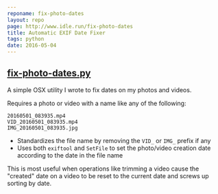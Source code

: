 ```yaml
---
reponame: fix-photo-dates
layout: repo
page: http://www.idle.run/fix-photo-dates
title: Automatic EXIF Date Fixer
tags: python
date: 2016-05-04
---
```


## [fix-photo-dates.py](https://github.com/idlerun/fix-photo-dates/blob/master/fix-photo-dates.py)

A simple OSX utility I wrote to fix dates on my photos and videos.

Requires a photo or video with a name like any of the following:

```text
20160501_083935.mp4
VID_20160501_083935.mp4
IMG_20160501_083935.jpg
```

* Standardizes the file name by removing the `VID_` or `IMG_` prefix if any
* Uses both `exiftool` and `SetFile` to set the photo/video creation date according to the date in the file name

This is most useful when operations like trimming a video cause the "created" date on a video to be reset to the current date and screws up sorting by date.
